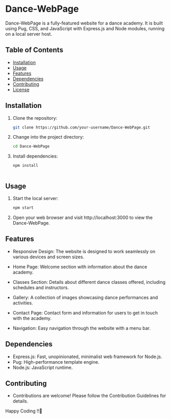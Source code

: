 # Dance-WebPage

Dance-WebPage is a fully-featured website for a dance academy. It is built using Pug, CSS, and JavaScript with Express.js and Node modules, running on a local server host.

## Table of Contents

- [Installation](#installation)
- [Usage](#usage)
- [Features](#features)
- [Dependencies](#dependencies)
- [Contributing](#contributing)
- [License](#license)

## Installation

1. Clone the repository:

   ```bash
   git clone https://github.com/your-username/Dance-WebPage.git

2. Change into the project directory:
    ```bash
    cd Dance-WebPage


3. Install dependencies:
    ```bash
    npm install



## Usage
1. Start the local server:
    ```bash
    npm start
2. Open your web browser and visit http://localhost:3000 to view the Dance-WebPage.


## Features
 - Responsive Design: The website is designed to work seamlessly on various devices and screen sizes.

 - Home Page: Welcome section with information about the dance academy.

 - Classes Section: Details about different dance classes offered, including schedules and instructors.

 - Gallery: A collection of images showcasing dance performances and activities.

 - Contact Page: Contact form and information for users to get in touch with the academy.

 - Navigation: Easy navigation through the website with a menu bar.


## Dependencies
 - Express.js: Fast, unopinionated, minimalist web framework for Node.js.
 - Pug: High-performance template engine.
 - Node.js: JavaScript runtime.

## Contributing
   - Contributions are welcome! Please follow the Contribution Guidelines for details.

Happy Coding !!🚀
